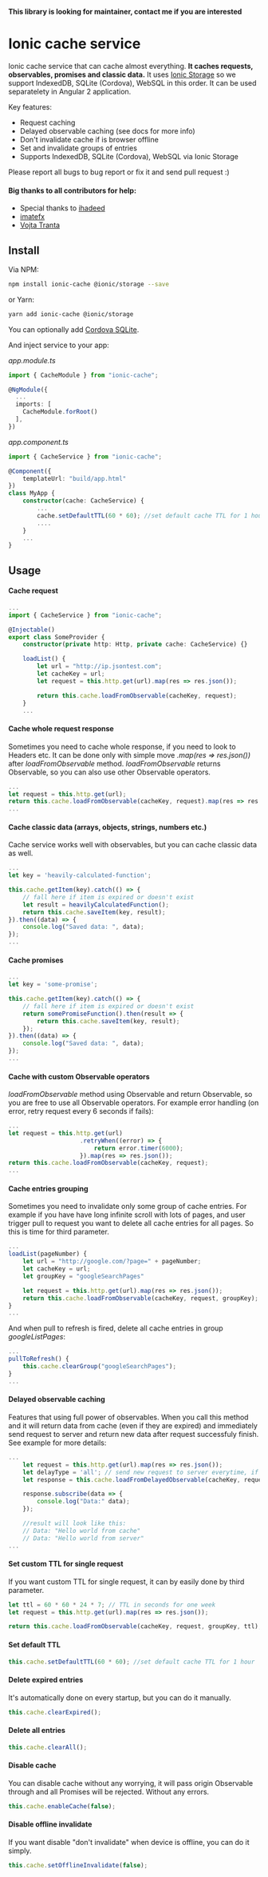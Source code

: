 **This library is looking for maintainer, contact me if you are interested**

# Ionic cache service

Ionic cache service that can cache almost everything. **It caches requests, observables, promises and classic data.** It uses [Ionic Storage](https://ionicframework.com/docs/storage/) so we support IndexedDB, SQLite (Cordova), WebSQL in this order.
It can be used separatelety in Angular 2 application.

Key features:
+ Request caching
+ Delayed observable caching (see docs for more info)
+ Don't invalidate cache if is browser offline
+ Set and invalidate groups of entries
+ Supports IndexedDB, SQLite (Cordova), WebSQL via Ionic Storage

Please report all bugs to bug report or fix it and send pull request :)

#### Big thanks to all contributors for help:
+ Special thanks to [ihadeed](https://github.com/ihadeed)
+ [imatefx](https://github.com/imatefx)
+ [Vojta Tranta](https://github.com/vojtatranta)

## Install

Via NPM:

```bash
npm install ionic-cache @ionic/storage --save
```

or Yarn:
```bash
yarn add ionic-cache @ionic/storage
```

You can optionally add [Cordova SQLite](https://ionicframework.com/docs/native/sqlite/).

And inject service to your app:

*app.module.ts*

```ts
import { CacheModule } from "ionic-cache";

@NgModule({
  ...
  imports: [
    CacheModule.forRoot()
  ],
})
```

*app.component.ts*

```ts
import { CacheService } from "ionic-cache";

@Component({
    templateUrl: "build/app.html"
})
class MyApp {
    constructor(cache: CacheService) {
        ...
        cache.setDefaultTTL(60 * 60); //set default cache TTL for 1 hour
        ....
    }
    ...
}
```

## Usage

#### Cache request

```ts
...
import { CacheService } from "ionic-cache";

@Injectable()
export class SomeProvider {
    constructor(private http: Http, private cache: CacheService) {}

    loadList() {
        let url = "http://ip.jsontest.com";
        let cacheKey = url;
        let request = this.http.get(url).map(res => res.json());

        return this.cache.loadFromObservable(cacheKey, request);
    }
    ...
```

#### Cache whole request response

Sometimes you need to cache whole response, if you need to look to Headers etc. It can be done only with simple 
move *.map(res => res.json())* after *loadFromObservable* method. *loadFromObservable* returns Observable, so you can also use other 
Observable operators.

```js
...
let request = this.http.get(url);
return this.cache.loadFromObservable(cacheKey, request).map(res => res.json());
...
```

#### Cache classic data (arrays, objects, strings, numbers etc.)

Cache service works well with observables, but you can cache classic data as well.

```js
...
let key = 'heavily-calculated-function';

this.cache.getItem(key).catch(() => {
    // fall here if item is expired or doesn't exist
    let result = heavilyCalculatedFunction();
    return this.cache.saveItem(key, result);
}).then((data) => {
    console.log("Saved data: ", data);
});
...
```

#### Cache promises

```js
...
let key = 'some-promise';

this.cache.getItem(key).catch(() => {
    // fall here if item is expired or doesn't exist
    return somePromiseFunction().then(result => {
        return this.cache.saveItem(key, result);
    });
}).then((data) => {
    console.log("Saved data: ", data);
});
...
```

#### Cache with custom Observable operators

*loadFromObservable* method using Observable and return Observable, so you are free to use all Observable operators. 
For example error handling (on error, retry request every 6 seconds if fails):

```js
...
let request = this.http.get(url)
                    .retryWhen((error) => {
                        return error.timer(6000);
                    }).map(res => res.json());
return this.cache.loadFromObservable(cacheKey, request);
...
```

#### Cache entries grouping

Sometimes you need to invalidate only some group of cache entries.
For example if you have have long infinite scroll with lots of pages, and user trigger pull to request you want to delete
all cache entries for all pages. So this is time for third parameter.

```js
...
loadList(pageNumber) {
    let url = "http://google.com/?page=" + pageNumber;
    let cacheKey = url;
    let groupKey = "googleSearchPages"

    let request = this.http.get(url).map(res => res.json());
    return this.cache.loadFromObservable(cacheKey, request, groupKey);
}
...
```

And when pull to refresh is fired, delete all cache entries in group *googleListPages*:

```js
...
pullToRefresh() {
    this.cache.clearGroup("googleSearchPages");
}
...
```

#### Delayed observable caching

Features that using full power of observables. When you call this method and it will return data from cache (even if they are expired) 
and immediately send request to server and return new data after request successfuly finish. See example for more details:

```js
...
    let request = this.http.get(url).map(res => res.json());
    let delayType = 'all'; // send new request to server everytime, if it's set to none it will send new request only when entry is expired
    let response = this.cache.loadFromDelayedObservable(cacheKey, request, groupKey, ttl, delayType);

    response.subscribe(data => {
        console.log("Data:" data);
    });

    //result will look like this:
    // Data: "Hello world from cache"
    // Data: "Hello world from server"
...
```

#### Set custom TTL for single request

If you want custom TTL for single request, it can by easily done by third parameter.

```js
let ttl = 60 * 60 * 24 * 7; // TTL in seconds for one week
let request = this.http.get(url).map(res => res.json());

return this.cache.loadFromObservable(cacheKey, request, groupKey, ttl);
```

#### Set default TTL

```js
this.cache.setDefaultTTL(60 * 60); //set default cache TTL for 1 hour
```

#### Delete expired entries

It's automatically done on every startup, but you can do it manually.

```js
this.cache.clearExpired();
```

#### Delete all entries

```js
this.cache.clearAll();
```

#### Disable cache

You can disable cache without any worrying, it will pass origin Observable through and all Promises will be rejected.
Without any errors.

```js
this.cache.enableCache(false);
```

#### Disable offline invalidate

If you want disable "don't invalidate" when device is offline, you can do it simply.

```js
this.cache.setOfflineInvalidate(false);
```
